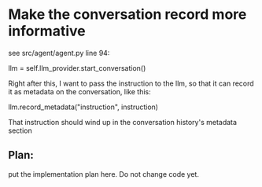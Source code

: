 # Make the conversation record more informative

see src/agent/agent.py
line 94:

   llm = self.llm_provider.start_conversation()

Right after this, I want to pass the instruction to the llm, so that it can record it as metadata on the conversation, like this:

llm.record_metadata("instruction", instruction)

That instruction should wind up in the conversation history's metadata section

## Plan:

put the implementation plan here. Do not change code yet.